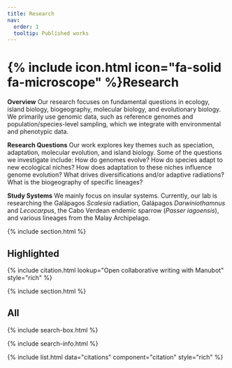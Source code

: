 ```yaml
---
title: Research
nav:
  order: 1
  tooltip: Published works
---
```


# {% include icon.html icon="fa-solid fa-microscope" %}Research

**Overview**
Our research focuses on fundamental questions in ecology, island biology, biogeography, molecular biology, and evolutionary biology. We primarily use genomic data, such as reference genomes and population/species-level sampling, which we integrate with environmental and phenotypic data.

**Research Questions**
Our work explores key themes such as speciation, adaptation, molecular evolution, and island biology. Some of the questions we investigate include: How do genomes evolve? How do species adapt to new ecological niches? How does adaptation to these niches influence genome evolution? What drives diversifications and/or adaptive radiations? What is the biogeography of specific lineages?

**Study Systems**
We mainly focus on insular systems. Currently, our lab is researching the Galápagos *Scalesia* radiation, Galápagos *Darwiniothamnus* and *Lecocarpus*, the Cabo Verdean endemic sparrow (*Passer iagoensis*), and various lineages from the Malay Archipelago.


{% include section.html %}

## Highlighted

{% include citation.html lookup="Open collaborative writing with Manubot" style="rich" %}

{% include section.html %}

## All

{% include search-box.html %}

{% include search-info.html %}

{% include list.html data="citations" component="citation" style="rich" %}
